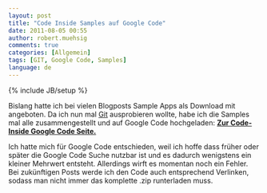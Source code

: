 ```yaml
---
layout: post
title: "Code Inside Samples auf Google Code"
date: 2011-08-05 00:55
author: robert.muehsig
comments: true
categories: [Allgemein]
tags: [GIT, Google Code, Samples]
language: de
---
```

{% include JB/setup %}
<p>Bislang hatte ich bei vielen Blogposts Sample Apps als Download mit angeboten. Da ich nun mal <a href="{{BASE_PATH}}/2011/08/05/einstieg-in-git-fr-net-entwickler/">Git</a> ausprobieren wollte, habe ich die Samples mal alle zusammengestellt und auf Google Code hochgeladen: <a href="http://code.google.com/p/code-inside/"><strong>Zur Code-Inside Google Code Seite.</strong></a>&nbsp;</p> <p>Ich hatte mich für Google Code entschieden, weil ich hoffe dass früher oder später die Google Code Suche nutzbar ist und es dadurch wenigstens ein kleiner Mehrwert entsteht. Allerdings wirft es momentan noch ein Fehler. Bei zukünftigen Posts werde ich den Code auch entsprechend Verlinken, sodass man nicht immer das komplette .zip runterladen muss.</p>
